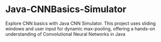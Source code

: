 # Java-CNNBasics-Simulator
Explore CNN basics with Java CNN Simulator. This project uses sliding windows and user input for dynamic max-pooling, offering a hands-on understanding of Convolutional Neural Networks in Java
